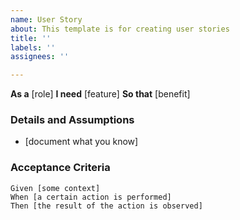 ```yaml
---
name: User Story
about: This template is for creating user stories
title: ''
labels: ''
assignees: ''

---
```


**As a** [role] 
**I need** [feature] 
**So that** [benefit] 

### Details and Assumptions
* [document what you know]

### Acceptance Criteria

```gherkin
Given [some context]
When [a certain action is performed]
Then [the result of the action is observed]
```

